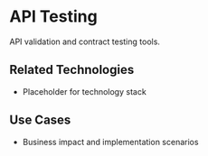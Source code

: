 # API Testing

API validation and contract testing tools.

## Related Technologies
- Placeholder for technology stack

## Use Cases
- Business impact and implementation scenarios
